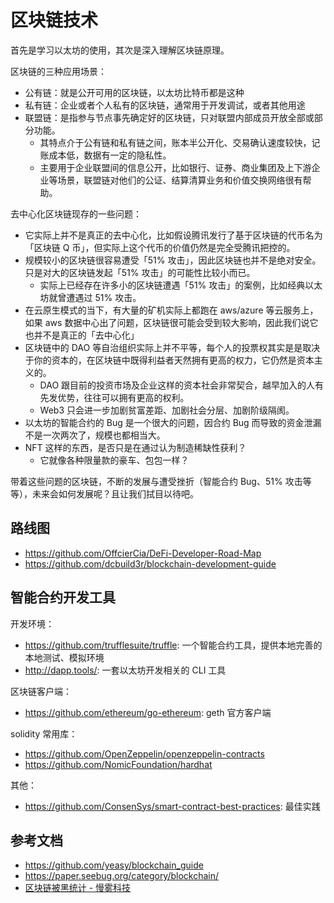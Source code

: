 # 区块链技术

首先是学习以太坊的使用，其次是深入理解区块链原理。

区块链的三种应用场景：

- 公有链：就是公开可用的区块链，以太坊比特币都是这种
- 私有链：企业或者个人私有的区块链，通常用于开发调试，或者其他用途
- 联盟链：是指参与节点事先确定好的区块链，只对联盟内部成员开放全部或部分功能。
  - 其特点介于公有链和私有链之间，账本半公开化、交易确认速度较快，记账成本低，数据有一定的隐私性。 
  - 主要用于企业联盟间的信息公开，比如银行、证券、商业集团及上下游企业等场景，联盟链对他们的公证、结算清算业务和价值交换网络很有帮助。


去中心化区块链现存的一些问题：

- 它实际上并不是真正的去中心化，比如假设腾讯发行了基于区块链的代币名为「区块链 Q 币」，但实际上这个代币的价值仍然是完全受腾讯把控的。
- 规模较小的区块链很容易遭受「51% 攻击」，因此区块链也并不是绝对安全。只是对大的区块链发起「51% 攻击」的可能性比较小而已。
  - 实际上已经存在许多小的区块链遭遇「51% 攻击」的案例，比如经典以太坊就曾遭遇过 51% 攻击。
- 在云原生模式的当下，有大量的矿机实际上都跑在 aws/azure 等云服务上，如果 aws 数据中心出了问题，区块链很可能会受到较大影响，因此我们说它也并不是真正的「去中心化」
- 区块链中的 DAO 等自治组织实际上并不平等，每个人的投票权其实是是取决于你的资本的，在区块链中既得利益者天然拥有更高的权力，它仍然是资本主义的。
  - DAO 跟目前的投资市场及企业这样的资本社会非常契合，越早加入的人有先发优势，往往可以拥有更高的权利。
  - Web3 只会进一步加剧贫富差距、加剧社会分层、加剧阶级隔阂。
- 以太坊的智能合约的 Bug 是一个很大的问题，因合约 Bug 而导致的资金泄漏不是一次两次了，规模也都相当大。
- NFT 这样的东西，是否只是在通过认为制造稀缺性获利？
  - 它就像各种限量款的豪车、包包一样？


带着这些问题的区块链，不断的发展与遭受挫折（智能合约 Bug、51% 攻击等等），未来会如何发展呢？且让我们拭目以待吧。


## 路线图

- https://github.com/OffcierCia/DeFi-Developer-Road-Map
- https://github.com/dcbuild3r/blockchain-development-guide


## 智能合约开发工具

开发环境：

- https://github.com/trufflesuite/truffle: 一个智能合约工具，提供本地完善的本地测试、模拟环境
- http://dapp.tools/: 一套以太坊开发相关的 CLI 工具

区块链客户端：

- https://github.com/ethereum/go-ethereum: geth 官方客户端

solidity 常用库：

- https://github.com/OpenZeppelin/openzeppelin-contracts
- https://github.com/NomicFoundation/hardhat


其他：

- https://github.com/ConsenSys/smart-contract-best-practices: 最佳实践

## 参考文档

- https://github.com/yeasy/blockchain_guide
- https://paper.seebug.org/category/blockchain/
- [区块链被黑统计 - 慢雾科技](https://hacked.slowmist.io/statistics/?c=all&d=all)

